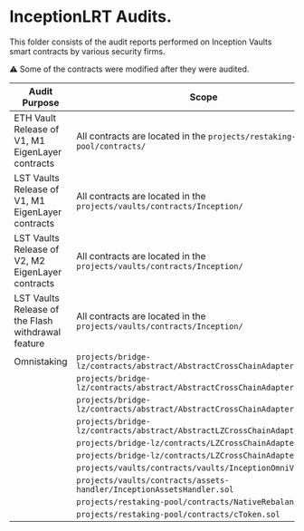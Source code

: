 # InceptionLRT Audits.

This folder consists of the audit reports performed on Inception Vaults smart contracts by various security firms.

⚠️ Some of the contracts were modified after they were audited.

| Audit Purpose                                      | Scope                                                                           | Firm     | Date       |
| -------------------------------------------------- | ------------------------------------------------------------------------------- | -------- | ---------- |
| ETH Vault Release of V1, M1 EigenLayer contracts   | All contracts are located in the `projects/restaking-pool/contracts/`           | Veridise | 10.01.2024 |
| LST Vaults Release of V1, M1 EigenLayer contracts  | All contracts are located in the `projects/vaults/contracts/Inception/`         | Veridise | 12.01.2024 |
| LST Vaults Release of V2, M2 EigenLayer contracts  | All contracts are located in the `projects/vaults/contracts/Inception/`         | Halborn  | 01.05.2024 |
| LST Vaults Release of the Flash withdrawal feature | All contracts are located in the `projects/vaults/contracts/Inception/`         | Halborn  | 28.06.2024 |
| Omnistaking                                        | `projects/bridge-lz/contracts/abstract/AbstractCrossChainAdapter.sol`           | Salus    | 08.11.2024 |
|                                                    | `projects/bridge-lz/contracts/abstract/AbstractCrossChainAdapterL1.sol`         |          |            |
|                                                    | `projects/bridge-lz/contracts/abstract/AbstractCrossChainAdapterL2.sol`         |          |            |
|                                                    | `projects/bridge-lz/contracts/abstract/AbstractLZCrossChainAdapter.sol`         |          |            |
|                                                    | `projects/bridge-lz/contracts/LZCrossChainAdapterL1.sol`                        |          |            |
|                                                    | `projects/bridge-lz/contracts/LZCrossChainAdapterL2.sol`                        |          |            |
|                                                    | `projects/vaults/contracts/vaults/InceptionOmniVault.sol`                       |          |            |
|                                                    | `projects/vaults/contracts/assets-handler/InceptionAssetsHandler.sol`           |          |            |
|                                                    | `projects/restaking-pool/contracts/NativeRebalancer.sol`                        |          |            |
|                                                    | `projects/restaking-pool/contracts/cToken.sol`                                  |          |            |
